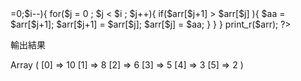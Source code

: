 
<?php
$arr = array(5,3,6,2,8,10);
for($i = count($arr)-1;$i>=0;$i--){
    for($j = 0 ; $j < $i ; $j++){
        if($arr[$j+1] > $arr[$j] ){
            $aa = $arr[$j+1];
            $arr[$j+1] = $arr[$j];
            $arr[$j] = $aa;
        }
    }
}
print_r($arr);
?>

輸出結果

Array ( [0] => 10 [1] => 8 [2] => 6 [3] => 5 [4] => 3 [5] => 2 )
